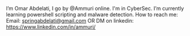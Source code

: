 I’m Omar Abdelati, I go by @Ammuri online.
I'm in CyberSec.
I’m currently learning powershell scripting and malware detection.
How to reach me: Email: springabdelati@gmail.com OR DM on linkedin: https://www.linkedin.com/in/ammuri/

<!---
Ammuri/Ammuri is a ✨ special ✨ repository because its `README.md` (this file) appears on your GitHub profile.
You can click the Preview link to take a look at your changes.
--->

